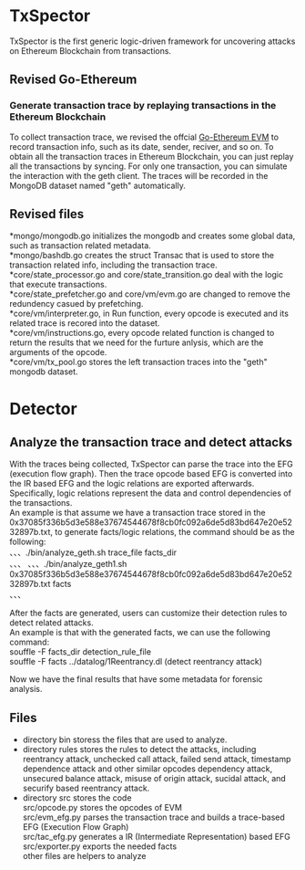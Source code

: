 # TxSpector
TxSpector is the first generic logic-driven framework for uncovering attacks on Ethereum Blockchain from transactions.

## Revised Go-Ethereum 
### Generate transaction trace by replaying transactions in the Ethereum Blockchain
To collect transaction trace, we revised the offcial [Go-Ethereum EVM](https://github.com/ethereum/go-ethereum) to record transaction info, such as its date, sender, reciver, and so on. To obtain all the transaction traces in Ethereum Blockchain, you can just replay all the transactions by syncing. For only one transaction, you can simulate the interaction with the geth client. The traces will be recorded in the MongoDB dataset named "geth" automatically. 

## Revised files
*mongo/mongodb.go initializes the mongodb and creates some global data, such as transaction related metadata. <br />
*mongo/bashdb.go creates the struct Transac that is used to store the transaction related info, including the transaction trace. <br />
*core/state_processor.go and core/state_transition.go deal with the logic that execute transactions. <br />
*core/state_prefetcher.go and core/vm/evm.go are changed to remove the redundency casued by prefetching. <br />
*core/vm/interpreter.go, in Run function, every opcode is executed and its related trace is recored into the dataset. <br />
*core/vm/instructions.go, every opcode related function is changed to return the results that we need for the furture anlysis, which are the arguments of the opcode. <br />
*core/vm/tx_pool.go stores the left transaction traces into the "geth" mongodb dataset. <br />

# Detector 
## Analyze the transaction trace and detect attacks
With the traces being collected, TxSpector can parse the trace into the EFG (execution flow graph). Then the trace opcode based EFG is converted into the IR based EFG and the logic relations are exported afterwards. Specifically, logic relations represent the data and control dependencies of the transactions. <br />
An example is that assume we have a transaction trace stored in the 0x37085f336b5d3e588e37674544678f8cb0fc092a6de5d83bd647e20e5232897b.txt, to generate facts/logic relations, the command should be as the following: <br />
、、、./bin/analyze_geth.sh  trace_file  facts_dir <br /> 、、、
、、、./bin/analyze_geth1.sh 0x37085f336b5d3e588e37674544678f8cb0fc092a6de5d83bd647e20e5232897b.txt facts <br /> 、、、

After the facts are generated, users can customize their detection rules to detect related attacks. <br />
An example is that with the generated facts, we can use the following command: <br />
souffle -F facts_dir detection_rule_file <br />
souffle -F facts ../datalog/1Reentrancy.dl (detect reentrancy attack) <br />

Now we have the final results that have some metadata for forensic analysis. <br />

## Files
* directory bin storess the files that are used to analyze. <br />
* directory rules stores the rules to detect the attacks, including reentrancy attack, unchecked call attack,  failed send attack, timestamp dependence attack and other similar opcodes dependency attack, unsecured balance attack, misuse of origin attack, sucidal attack, and securify based reentrancy attack. <br />
* directory src stores the code <br />
   src/opcode.py stores the opcodes of EVM <br />
   src/evm_efg.py parses the transaction trace and builds a trace-based EFG (Execution Flow Graph) <br />
   src/tac_efg.py generates a IR (Intermediate Representation) based EFG <br />
   src/exporter.py exports the needed facts <br />
   other files are helpers to analyze <br />

